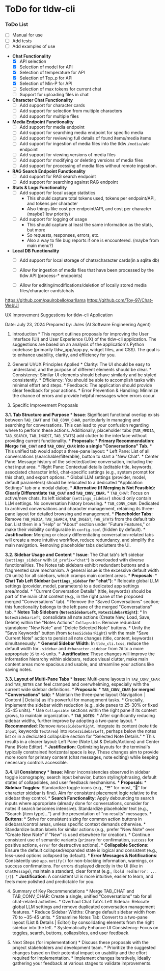# ToDo for tldw-cli


### ToDo List
- [ ] Manual for use
- [ ] Add tests
- [ ] Add examples of use
- **Chat Functionality**
  - [x] API selection
  - [x] Selection of model for API
  - [x] Selection of temperature for API
  - [x] Selection of Top_p for API
  - [x] Selection of Min-P for API
  - [ ] Selection of max tokens for current chat
  - [ ] Support for uploading files in chat
- **Character Chat Functionality**
  - [ ] Add support for character cards
  - [ ] Add support for selection from multiple characters
  - [ ] Add support for multiple files
- **Media Endpoint Functionality**
  - [ ] Add support for media endpoint
  - [ ] Add support for searching media endpoint for specific media
  - [ ] Add support for reviewing full details of found items/media items
  - [ ] Add support for ingestion of media files into the tldw `/media/add` endpoint
  - [ ] Add support for viewing versions of media files
  - [ ] Add support for modifying or deleting versions of media files
  - [ ] Add support for processing of media files without remote ingestion.
- **RAG Search Endpoint Functionality**
  - [ ] Add support for RAG search endpoint
  - [ ] Add support for searching against RAG endpoint
- **Stats & Logs Functionality**
  - [ ] Add support for local usage statistics
    - This should capture total tokens used, tokens per endpoint/API, and tokens per character
    - Also things like cost per endpoint/API, and cost per character (maybe? low priority)
  - [ ] Add support for logging of usage
    - This should capture at least the same information as the stats, but more
    - So requests, responses, errors, etc.
    - Also a way to file bug reports if one is encountered. (maybe from main menu?)
- **Local DB Functionality**
  - [ ] Add support for local storage of chats/character cards(in a sqlite db)
  - [ ] Allow for ingestion of media files that have been processed by the tldw API (process-* endpoints)
  - [ ] Allow for editing/modifications/deletion of locally stored media files/character cards/chats


https://github.com/paulrobello/parllama
https://github.com/Toy-97/Chat-WebUI



UX Improvement Suggestions for tldw-cli Application

Date: July 23, 2024 Prepared by: Jules (AI Software Engineering Agent)

1. Introduction * This report outlines proposals for improving the User Interface (UI) and User Experience (UX) of the tldw-cli application. The suggestions are based on an analysis of the application's Python codebase (primarily tldw_app/app.py, widget files, and CSS). The goal is to enhance usability, clarity, and efficiency for you.

2. General UI/UX Principles Applied * Clarity: The UI should be easy to understand, and the purpose of different elements should be clear. * Consistency: Similar UI elements should behave similarly and be styled consistently. * Efficiency: You should be able to accomplish tasks with minimal effort and steps. * Feedback: The application should provide clear feedback for your actions. * Error Prevention & Handling: Minimize the chance of errors and provide helpful messages when errors occur.

3. Specific Improvement Proposals

**3.1. Tab Structure and Purpose**
    *   **Issue**: Significant functional overlap exists between `TAB_CHAT` and `TAB_CONV_CHAR`, particularly in managing and searching for conversations. This can lead to your confusion regarding where to perform these actions. Additionally, placeholder tabs (`TAB_MEDIA`, `TAB_SEARCH`, `TAB_INGEST`, `TAB_STATS`) add clutter to the interface without providing current functionality.
    *   **Proposals**:
        *   **Primary Recommendation: Merge `TAB_CHAT` and `TAB_CONV_CHAR` into a single "Conversations" Tab.**
            *   This unified tab would adopt a three-pane layout:
                *   Left Pane: List of all conversations (searchable/filterable), button to start a "New Chat".
                *   Center Pane: Message history of the selected/active conversation, including the chat input area.
                *   Right Pane: Contextual details (editable title, keywords, associated character info), chat-specific settings (e.g., system prompt for this chat), and export options.
            *   Global LLM settings (provider, model, default parameters) should be relocated to a dedicated "Application Settings" tab or a modal dialog.
        *   **Alternative (If Merging is Not Feasible): Clearly Differentiate `TAB_CHAT` and `TAB_CONV_CHAR`.**
            *   `TAB_CHAT`: Focus on active/new chats. Its left sidebar (`settings_sidebar`) should only contain LLM settings. No conversation history browsing.
            *   `TAB_CONV_CHAR`: Dedicated to archived conversations and character management, retaining its three-pane layout for detailed browsing and management.
        *   **Placeholder Tabs**: Remove `TAB_MEDIA`, `TAB_SEARCH`, `TAB_INGEST`, `TAB_STATS` from the default tab bar. List them in a "Help" or "About" section under "Future Features," or make their visibility configurable in `config.toml` (hidden by default).
    *   **Justification**: Merging or clearly differentiating conversation-related tabs will create a more intuitive workflow, reduce redundancy, and simplify the main navigation. Removing placeholder tabs declutters the UI.

**3.2. Sidebar Usage and Content**
    *   **Issue**: The Chat tab's left sidebar (`settings_sidebar` with `id_prefix="chat"`) is overloaded with diverse functionalities. The Notes tab sidebars exhibit redundant buttons and a fragmented save mechanism. A general issue is the excessive default width (`70` units) for all sidebars, which cramps main content areas.
    *   **Proposals**:
        *   **Chat Tab Left Sidebar (`settings_sidebar` for "chat")**:
            *   Relocate global LLM settings (provider, model, parameters) to a dedicated app settings area/modal.
            *   "Current Conversation Details" (title, keywords) should be part of the main chat context (e.g., in the right pane of the proposed merged "Conversations" tab).
            *   Remove the "Saved Conversations" section; this functionality belongs to the left pane of the merged "Conversations" tab.
        *   **Notes Tab Sidebars (`NotesSidebarLeft`, `NotesSidebarRight`)**:
            *   In `NotesSidebarLeft`, consolidate all note actions (Create New, Load, Save, Delete) within the "Notes Actions" `Collapsible`. Remove redundant standalone "New Note" and "Delete Selected Note" buttons.
            *   Unify the "Save Keywords" button (from `NotesSidebarRight`) with the main "Save Current Note" action to persist all note changes (title, content, keywords) simultaneously.
        *   **General Sidebar Width**: In `tldw_cli.tcss`, reduce the default width for `.sidebar` and `#character-sidebar` from `70` to a more appropriate `35` to `45` units.
    *   **Justification**: These changes will improve the information hierarchy within sidebars, reduce visual clutter, make main content areas more spacious and usable, and streamline your actions like saving notes.

**3.3. Layout of Multi-Pane Tabs**
    *   **Issue**: Multi-pane layouts in `TAB_CONV_CHAR` and `TAB_NOTES` can feel cramped and overwhelming, especially with the current wide sidebar definitions.
    *   **Proposals**:
        *   **`TAB_CONV_CHAR` (or merged "Conversations" tab)**:
            *   Maintain the three-pane layout (Navigation | Content | Details) as it's powerful for management tasks.
            *   Crucially, implement the sidebar width reduction (e.g., side panes to 25-30% or fixed 35-45 units).
            *   Use `Collapsible` sections within the right pane if its content grows, to maintain organization.
        *   **`TAB_NOTES`**:
            *   After significantly reducing sidebar widths, further improve by adopting a two-pane layout.
            *   **Recommended**: Remove `NotesSidebarRight`. Integrate its content (note title `Input`, keywords `TextArea`) into `NotesSidebarLeft`, perhaps below the notes list or in a dedicated collapsible section for "Selected Note Details."
            *   This results in a clearer layout: Left Pane (Note List & Details/Actions) and Center Pane (Note Editor).
    *   **Justification**: Optimizing layouts for the terminal's typically constrained horizontal space is key. These changes aim to provide more room for primary content (chat messages, note editing) while keeping necessary controls accessible.

**3.4. UI Consistency**
    *   **Issue**: Minor inconsistencies observed in sidebar toggle iconography, search input behavior, button styling/phrasing, default states of collapsibles, and user feedback mechanisms.
    *   **Proposals**:
        *   **Sidebar Toggles**: Standardize toggle icons (e.g., "☰" for most, "👤" for character sidebar is fine). Aim for consistent placement logic relative to the sidebar they control.
        *   **Search Functionality**: Apply debouncing to search inputs where appropriate (already done for conversations, consider for notes if search becomes intensive). Standardize placeholder text (e.g., "Search [item type]...") and the presentation of "no results" messages.
        *   **Buttons**:
            *   Strive for consistent sizing for common action buttons in sidebars/control areas, unless specific context demands otherwise.
            *   Standardize button labels for similar actions (e.g., prefer "New Note" over "Create New Note" if "New" is used elsewhere for creation).
            *   Continue consistent use of semantic variants (`primary` for confirmation, `success` for positive actions, `error` for destructive actions).
        *   **Collapsible Sections**: Ensure the default collapsed/expanded state is logical and consistent (e.g., less-used options collapsed by default).
        *   **Error Messages & Notifications**: Consistently use `app.notify()` for non-blocking information, warnings, or success confirmations. For errors displayed directly in the UI (like in `ChatMessage`), maintain a standard, clear format (e.g., `[bold red]Error: ...[/]`).
    *   **Justification**: A consistent UI is more intuitive, easier to learn, and feels more polished and predictable for you.

4. Summary of Key Recommendations * Merge TAB_CHAT and TAB_CONV_CHAR: Create a single, unified "Conversations" tab for all chat-related activities. * Overhaul Chat Tab's Left Sidebar: Relocate global LLM settings and remove duplicated conversation management features. * Reduce Sidebar Widths: Change default sidebar width from 70 to ~35-45 units. * Streamline Notes Tab: Convert to a two-pane layout (List & Details | Editor) by consolidating elements from the right sidebar into the left. * Systematically Enhance UI Consistency: Focus on toggles, search, buttons, collapsibles, and user feedback.

5. Next Steps (for implementation) * Discuss these proposals with the project stakeholders and development team. * Prioritize the suggested changes based on their potential impact on usability and the effort required for implementation. * Implement changes iteratively, ideally gathering your feedback at various stages to validate improvements.
